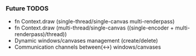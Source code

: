 ### Future TODOS

- fn Context.draw (single-thread/single-canvas multi-renderpass)
- fn Context.draw (multi-thread/single-canvas ((single-encoder + multi-renderpass)/thread))
- Dynamic windows/canvases management (create/delete)
- Communication channels between(<->) windows/canvases
